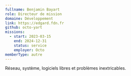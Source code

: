 ```yaml
---
fullname: Benjamin Bayart
role: Directeur de mission
domaine: Développement
link: https://edgard.fdn.fr
github: octo-yart
missions:
  - start: 2023-03-15
    end: 2024-12-31
    status: service
    employer: Octo
memberType: autre
---
```


Réseau, système, logiciels libres et problèmes inextricables.
